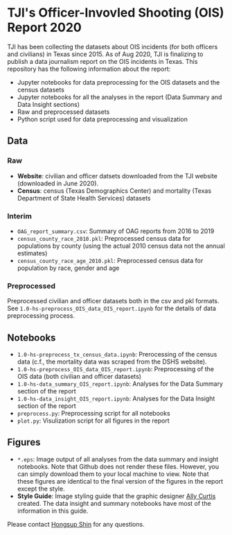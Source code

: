 # TJI's Officer-Invovled Shooting (OIS) Report 2020
TJI has been collecting the datasets about OIS incidents (for both officers and civilians) in Texas since 2015. As of Aug 2020, TJI is finalizing to publish a data journalism report on the OIS incidents in Texas. This repository has the following information about the report:
- Jupyter notebooks for data preprocessing for the OIS datasets and the census datasets
- Jupyter notebooks for all the analyses in the report (Data Summary and Data Insight sections)
- Raw and preprocessed datasets
- Python script used for data preprocessing and visualization

## Data
### Raw
- **Website**: civilian and officer datsets downloaded from the TJI website (downloaded in June 2020).
- **Census**: census (Texas Demographics Center) and mortality (Texas Department of State Health Services) datasets

### Interim
- `OAG_report_summary.csv`: Summary of OAG reports from 2016 to 2019 
- `census_county_race_2010.pkl`: Preprocessed census data for populations by county (using the actual 2010 census data not the annual estimates)
- `census_county_race_age_2010.pkl`: Preprocessed census data for population by race, gender and age

### Preprocessed
Preprocessed civilian and officer datasets both in the csv and pkl formats. See `1.0-hs-preprocess_OIS_data_OIS_report.ipynb` for the details of data preprocessing process.

## Notebooks
- `1.0-hs-preprocess_tx_census_data.ipynb`: Prerocessing of the census data (c.f., the mortality data was scraped from the DSHS website).
- `1.0-hs-preprocess_OIS_data_OIS_report.ipynb`: Preprocessing of the OIS data (both civilian and officer datasets)
- `1.0-hs-data_summary_OIS_report.ipynb`: Analyses for the Data Summary section of the report
- `1.0-hs-data_insight_OIS_report.ipynb`: Analyses for the Data Insight section of the report
- `preprocess.py`: Preprocessing script for all notebooks
- `plot.py`: Visulization script for all figures in the report

## Figures
- `*.eps`: Image output of all analyses from the data summary and insight notebooks. Note that Github does not render these files. However, you can simply download them to your local machine to view. Note that these figures are identical to the final version of the figures in the report except the style.
- **Style Guide**: Image styling guide that the graphic designer [Ally Curtis](https://www.alysondesign.com/) created. The data insight and summary notebooks have most of the information in this guide.

Please contact [Hongsup Shin](hongsup.shin@pm.me) for any questions.
